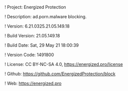 ! Project: Energized Protection

! Description: ad.porn.malware blocking.

! Version: 6.21.0325.21.05.149.18

! Build Version: 21.05.149.18

! Build Date: Sat, 29 May 21 18:00:39

! Version Code: 1491800

! License: CC BY-NC-SA 4.0, https://energized.pro/license

! Github: https://github.com/EnergizedProtection/block

! Web: https://energized.pro
